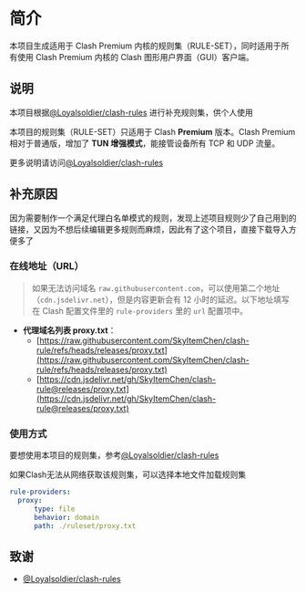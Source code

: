 # 简介
本项目生成适用于 Clash Premium 内核的规则集（RULE-SET），同时适用于所有使用 Clash Premium 内核的 Clash 图形用户界面（GUI）客户端。

## 说明
本项目根据[@Loyalsoldier/clash-rules](https://github.com/Loyalsoldier/clash-rules) 进行补充规则集，供个人使用

本项目的规则集（RULE-SET）只适用于 Clash **Premium** 版本。Clash Premium 相对于普通版，增加了 **TUN 增强模式**，能接管设备所有 TCP 和 UDP 流量。

更多说明请访问[@Loyalsoldier/clash-rules](https://github.com/Loyalsoldier/clash-rules)

## 补充原因
因为需要制作一个满足代理白名单模式的规则，发现上述项目规则少了自己用到的链接，又因为不想后续编辑更多规则而麻烦，因此有了这个项目，直接下载导入方便多了

### 在线地址（URL）

> 如果无法访问域名 `raw.githubusercontent.com`，可以使用第二个地址（`cdn.jsdelivr.net`），但是内容更新会有 12 小时的延迟。以下地址填写在 Clash 配置文件里的 `rule-providers` 里的 `url` 配置项中。

- **代理域名列表 proxy.txt**：
  - [https://raw.githubusercontent.com/SkyItemChen/clash-rule/refs/heads/releases/proxy.txt](https://raw.githubusercontent.com/SkyItemChen/clash-rule/refs/heads/releases/proxy.txt)
  - [https://cdn.jsdelivr.net/gh/SkyItemChen/clash-rule@releases/proxy.txt](https://cdn.jsdelivr.net/gh/SkyItemChen/clash-rule@releases/proxy.txt)

### 使用方式

要想使用本项目的规则集，参考[@Loyalsoldier/clash-rules](https://github.com/Loyalsoldier/clash-rules)

如果Clash无法从网络获取该规则集，可以选择本地文件加载规则集
```yaml
rule-providers:
  proxy:
      type: file
      behavior: domain
      path: ./ruleset/proxy.txt
```

## 致谢

- [@Loyalsoldier/clash-rules](https://github.com/Loyalsoldier/clash-rules)
